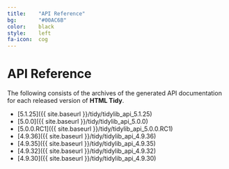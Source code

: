 ```yaml
---
title:    "API Reference"
bg:       "#00AC6B"
color:    black    
style:    left
fa-icon:  cog
---
```


# API Reference

The following consists of the archives of the generated API documentation for each
released version of **HTML Tidy**.

- [5.1.25]({{ site.baseurl }}/tidy/tidylib_api_5.1.25)
- [5.0.0]({{ site.baseurl }}/tidy/tidylib_api_5.0.0)
- [5.0.0.RC1]({{ site.baseurl }}/tidy/tidylib_api_5.0.0.RC1)
- [4.9.36]({{ site.baseurl }}/tidy/tidylib_api_4.9.36)
- [4.9.35]({{ site.baseurl }}/tidy/tidylib_api_4.9.35)
- [4.9.32]({{ site.baseurl }}/tidy/tidylib_api_4.9.32)
- [4.9.30]({{ site.baseurl }}/tidy/tidylib_api_4.9.30)
